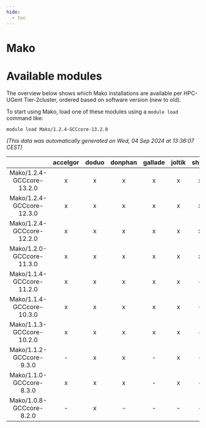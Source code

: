 ```yaml
---
hide:
  - toc
---
```


Mako
====

# Available modules


The overview below shows which Mako installations are available per HPC-UGent Tier-2cluster, ordered based on software version (new to old).

To start using Mako, load one of these modules using a `module load` command like:

```shell
module load Mako/1.2.4-GCCcore-13.2.0
```

*(This data was automatically generated on Wed, 04 Sep 2024 at 13:36:07 CEST)*  

| |accelgor|doduo|donphan|gallade|joltik|shinx|skitty|
| :---: | :---: | :---: | :---: | :---: | :---: | :---: | :---: |
|Mako/1.2.4-GCCcore-13.2.0|x|x|x|x|x|x|x|
|Mako/1.2.4-GCCcore-12.3.0|x|x|x|x|x|x|x|
|Mako/1.2.4-GCCcore-12.2.0|x|x|x|x|x|x|x|
|Mako/1.2.0-GCCcore-11.3.0|x|x|x|x|x|x|x|
|Mako/1.1.4-GCCcore-11.2.0|x|x|x|x|x|-|x|
|Mako/1.1.4-GCCcore-10.3.0|x|x|x|x|x|-|x|
|Mako/1.1.3-GCCcore-10.2.0|x|x|x|x|x|-|x|
|Mako/1.1.2-GCCcore-9.3.0|-|x|x|-|x|-|x|
|Mako/1.1.0-GCCcore-8.3.0|x|x|x|-|x|-|x|
|Mako/1.0.8-GCCcore-8.2.0|-|x|-|-|-|-|-|
